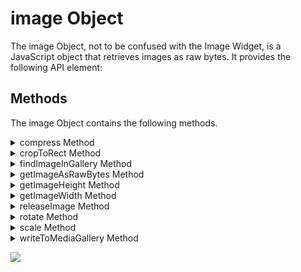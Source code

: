 
image Object
============

The image Object, not to be confused with the Image Widget, is a JavaScript object that retrieves images as raw bytes. It provides the following API element: 

Methods
-------

The image Object contains the following methods.

<details close markdown="block"><summary>compress Method</summary> 

* * *

Compresses an image by the specified compression ratio.

### Syntax

```

<<imageObject>>.compress(compressionRatio)
```

### Input Parameters

  
| Parameter | Description |
| --- | --- |
| compressionRatio | A floating point value that specifies the amount of compression to use. |

### Example

```

var imgObj = voltmx.image.createImage(rawBytes);
imgObj.compress(0.8);

```

### Return Values

None.

### Remarks

This method compresses the Image object's bitmap using the JPEG compression algorithm. The floating point value in the _compressionRatio_ parameter must be in the range of 0.0<=_compressionRatio_<=1.0. If _compressionRatio_ is 0.0, this method uses the minimum amount of compression. A value of 1.0 specifies the maximum amount of compression. Values outside the allowed range will be clamped to the nearest valid value. The compression data size that this method produces will vary depending on the hardware platform.

### Availability

Available on iOS and Android.

</details>
<details close markdown="block"><summary>cropToRect Method</summary>

* * *

This method crops the bitmap contained by the Image object to the size of the input rectangle.

### Syntax

```

cropToRect(  
    array)
```

### Input Parameters

  
| Parameter | Description |
| --- | --- |
| array | An array of integers specifying the cropping rectangle in the order (x,y,width,height). |

### Example

```

var imgObj = voltmx.image.createImage(rawBytes);
imgObj.cropToRect([0, 0, 720, 720]);

```

### Return Values

None.

### Remarks

This method crops the current Image object's bitmap to the size of the rectangle specified in the _array_ parameter, altering the bitmap in the process.

If there is no intersection between the Image object's bitmap and the rectangle in the _array_ parameter, then no cropping is performed.

### Availability

Available on iOS and Android.

* * *

</details>
<details close markdown="block"><summary>findImageInGallery Method</summary> 

* * *

Searches for and retrieves and image in the device's gallery of pictures.  


<blockquote>
    <em><b>Note: </b></em>
    <ul>      
        <li>For Android if the target SDK version is 33 and higher, below media permission is required in tags section under Application tags attributes inside android project settings. <br> 
        <code> &lt;uses-permission android:name="android.permission.READ_MEDIA_IMAGES"/&gt;</code>
        </li>
    </ul>
</blockquote>


### Syntax

```

findImageInGallery(  
    config)
```

### Input Parameters

  
| Parameter | Description |
| --- | --- |
| config | A JavaScript object containing the information needed to search for the image. This object holds the following key-value pairs.albumName: An optional string that specifies the album to search. Not used on iOS. imageName: A string that holds the file name (including the extension) of the image file to search for. |

 

### Example

```

var imgObj = voltmx.image.createImage("src.png");
imgObj.writeToGallery();

var uniqueImgIdentifier;

function onSuccess(uniqueIdentifier) {
    uniqueImgIdentifier = uniqueIdentifier;
}

config = {
    ImageName: uniqueImgIdentifier
};

var rawBytesObj = findImageInGallery(config);
```

### Return Values

Returns an object of type voltmx.types.RawBytes that contains the RawBytes image data if the file exists, or `null` if the file is not found.

### Exceptions

| Value | Description |
| --- | --- |
| 100 | Either `albumName` or `imageName` was not of type String. |

* * *

</details>
<details close markdown="block"><summary>getImageAsRawBytes Method</summary> 

* * *

Retrieves the image height as an integer.

### Syntax

```

getImageAsRawBytes(  
    encodingFormat)
```

### Input Parameters

  
| Parameter | Description |
| --- | --- |
| encodingFormat | A constant from the Image Format Constants in the voltmx.image namespace that specifies the format of the bitmap image. |

 

### Example

```

var imgobj = voltmx.image.createimage(rawbytes);
var imgobj = voltmx.image.createimage(form1.camera1.rawbytes);
imgobj.writetomediagallery();
var uniqueimgidentifier;

function onsuccess(uniqueidentifier) {
    uniqueimgidentifier = uniqueidentifier;
}
config = {
    imagename: uniqueimgidentifier
};

var rawbytesobj = voltmx.image.findimageingallery(config);
form1.img1.rawbytes = rawbytesobj;
```

### Return Values

The Image object's bitmap in RawBytes format if an image format is specified. If not, this method returns the RawBytes data in a platform-specific formats.

### Availability

Available on iOS and Android.

</details>
<details close markdown="block"><summary>getImageHeight Method</summary> 

* * *

Retrieves the image height as an integer.

### Syntax

```

getImageHeight();
```

### Example

```

var imgObj = voltmx.image.createImage(rawBytes);
var imgHeight = imgObj.getImageHeight();
voltmx.print("Image height is:" + imgHeight);
form1.img1.rawbytes = rawbytesobj;
```

### Input Parameters

None.

### Return Values

An integer that specifies the height of the Image.

### Availability

Available on iOS and Android.

</details>
<details close markdown="block"><summary>getImageWidth Method</summary> 

* * *

Retrieves the image width as an integer.

### Syntax

```

getImageWidth();
```

### Example

```

var imgObj = voltmx.image.createImage(rawBytes);  
var imgWidth = imgObj.getImageWidth();  
voltmx.print("Image width is:" + imgWidth);
```

### Input Parameters

None.

### Return Values

An integer that specifies the object of the Image.

### Availability

Available on iOS and Android.

</details>
<details close markdown="block"><summary>releaseImage Method</summary> 

* * *

Removes the internal image from the image object.

### Syntax

```

<<imageObject>>.releaseImage()
```

### Example

```

var imgObj = voltmx.image.createImage(rawB);
imgObj.releaseImage();

```

### Input Parameters

None.

### Return Values

None.

### Availability

Available on iOS.

</details>
<details close markdown="block"><summary>rotate Method</summary> 

* * *

Rotates an imageObject either in a clockwise or counter-clockwise manner, depending on the specified rotation degree. In addition, you can use this API on Windows platform to crop the edges of the rotated image based on the provided cropImage value.

### Syntax

```

<<imageObject>>.rotate(degree, cropImage)
```

### Input Parameters

  
| Parameter | Description |
| --- | --- |
| degree \[Number\] - Mandatory | The degree by which the imageObject is to be rotated. You can specify any number for the degree parameter: positive or negative. For positive number: rotation occurs in a clockwise manner. For negative number: rotation occurs in a counter-clockwise manner. For example, rotate(90) ,rotate(-90) , rotate(355.5), and rotate(367.5). |
| cropImage \[Boolean\] - Optional | If cropImage is true, the rotated imageObject is cropped at the edges; otherwise, the imageObject is not cropped. The default value for cropImage is false.For example, rotate(45, true) and rotate(-145, false). |

 

### Example

```

//Rotate image without crop filter applied  
var imageObject = voltmx.image.createImage("Image.png");  
imageObject.rotate(45);  
  
//Rotate image without crop filter applied  
var imageObject = voltmx.image.createImage("Image.png");
imageObject.rotate(45, true);
```

### Return Values

None.

### Remarks

*   The rotate API does not return a new rotated image, instead it rotates the received image.
    

### Limitations

*   The cropImage parameter is applicable only for the Windows platform.

### Platform Availability

*   iOS
*   Android
*   Windows

</details>
<details close markdown="block"><summary>scale Method</summary> 

* * *

Scales the bitmap in the current Image object to a larger or smaller size.

### Syntax

```

scale(scaleFactor)
```

### Input Parameters

  
| Parameter | Description |
| --- | --- |
| scaleFactor | A floating point number that is used to scale the bitmap to a larger or smaller size. |

 

### Example

```

var imgObj = voltmx.image.createImage(rawB);
imgObj.scale(0.4);

```

### Return Values

None.

### Remarks

The floating point number in the _scaleFactor_ parameter cannot be less than zero. If it is in the range 0.0<=_scaleFactor_<1.0, the bitmap size will be reduced. Depending on the hardware and the size of the bitmap, distortion or blurring of the image can occur when it is reduced. If _scaleFactor_ equals 1, this method does nothing.

When your app sets _scaleFactor_ to a value greater than 1.0, the size of the bitmap increases. Values greater than 2.0 may result into memory warnings on some platforms. The resultant image quality may differ on platforms due to interpolation algorithms used.

### Availability

Available on iOS and Android.

</details>
<details close markdown="block"><summary>writeToMediaGallery Method</summary> 

* * *

Writes an image to device's media gallery.

<blockquote>
    <em><b>Note: </b></em>
    <ul>      
        <li>For Android if the target SDK version is 33 and higher, below media permission is required in tags section under Application tags attributes inside android project settings. <br> 
        <code> &lt;uses-permission android:name="android.permission.READ_MEDIA_IMAGES"/&gt;</code>
        </li>
    </ul>
</blockquote>

### Syntax

```

writeToMediaGallery(  
    config)
```

### Input Parameters

_config_

Optional. A dictionary with configurable properties. If you do not specify the config parameter as an argument, the images will be written to the default public location based on the device's OS. You can pass the following properties in the config parameter.

  
| Key | Description |
| --- | --- |
| albumName \[Optional\] | A string that specifies a sub-folder name under the media gallery folder to save images into. You can make use of the property in the following cases:You can directly define a name to the album. In this case, when you call the API, a folder with the name that you defined is created under the media gallery, and then the image is saved to the folder.You can directly define a name to the album. In this case, when you call the API, a folder with the name that you defined is created under the media gallery, and then the image is saved to the folder.> **_Note:_** If you do not specify the albumName property in the config parameter, the images will be written to the default public location based on the device's OS.On iOS devices, the images are saved to the `Camera Roll` folder.On Android and Windows devices, the images are saved to the `Pictures` folder.> **_Note:_** If the value of the albumName key is not of String type, an exception is thrown with error code as '100' with the message "Invalid argument." |
| imageName \[Optional\] | A string that specifies a name to an image with which the image should be written to the gallery. The image will be saved to the gallery with the given name without any extension. If any extension is given along with the image name, an exception is thrown with error code '100' with the message "Invalid argument." The cases defined for the albumName property is also applies to the imageName property.If no name is specified to the image, the SDK will give a name to the image, and then write to the gallery.The property is respected only in Windows and Android platforms.> **_Note:_** If the value of the imageName key is not of String type, an exception is thrown with error code as '100' with the message "Invalid argument." |
| extensionType \[Optional\] | A constant that specifies the file format type of the image in which the image should be saved to the gallery. The following are the file format constants that you can specify:voltmx.image.ENCODE\_JPEG: the image will be saved in JPEG format.voltmx.image.ENCODE\_PNG: the image will be saved in PNG format.The default value of the property is voltmx.image.ENCODE\_JPEG.This parameter is available on all platforms. |
| handleRecoverableException \[Optional\] | A Boolean value that handles the **RecoverableSecurityException** that occurs when the [overwrite](#overwrite) parameter is used to overwrite an image that is owned by another app. `true`: Displays the system permission dialog box that requests confirmation to overwrite the image.If the user grants permission to overwrite, the image is overwritten. If the user denies permission to overwrite, the same RecoverableSecurityException will be passed to the error callback. `false`: The RecoverableSecurityException is not handled and the default error message `(Failed to insert/update the image)` is passed to the error callback. The default value of the property is `false`. > **_Note:_** This is an Android-specific parameter and is only applicable on Android 10 (and later) devices. |
| overwrite \[Optional\] | A Boolean value that specifies whether or not to overwrite existing images.`true`: overwrites the image if already exists with the name specified for a new image.`false`: Appends time stamp to the specified image name if already an image exists with same name; then the image is saved to the gallery.The default value of the property is `false`.This parameter is available only for Android and Windows platforms.> **_Note:_** If the value of the overwrite key is not of Boolean type, an exception is thrown with error code as '100' with the message "Invalid argument." |
| onSuccess \[Optional\] | A callback function that is invoked when writing the image to the media gallery is successful. You can define your own logic in the callback function. For example, you can define an alert message stating "your photo saved successfully."This parameter is available on all platforms.On IOS, a local device-specific unique identifier (910E7DBE-1DB0-455F-93B3-4500AA93042F/L0/001) is a string of the written image from the media gallery. In case of Android and Windows platform, the image name is returned. |
| onFailure \[Optional\] | A callback function is invoked when this function has failed to write an image to the media gallery. When it is invoked, the callback is passed a failure status and an error message. The failure status values can be one of the following.voltmx.application.PERMISSION\_DENIED: The app does not have required permissions to access the media gallery.voltmx.image.SAVE\_FAILED: The app failed to save an image to the media gallery.voltmx.image.INSUFFICIENT\_STORAGE: There is no enough space in the media gallery.voltmx.image.SAVE\_FAILED\_RECOVERABLE: The app failed to overwrite an image that is owned by another app. This error occurs only on Android devices when the handleRecoverableException key is set to true.This parameter is available on all platforms.Example (onFailure)if (statusOfFailure == voltmx.application.PERMISSION\_DENIED) { { } else if (statusOfFailure == voltmx.image.SAVE\_FAILED) { } else if (statusOfFailure == voltmx.image.INSUFFICIENT\_STORAGE) { } voltmx.print("reason for the failure" + errorMessage); } |

 

### Example

```

var config =

{
    albumName: "MyAlbum",
    extensionType: voltmx.image.ENCODE_PNG,
    onSuccess: successCallback2,
    onFailure: failureCallback2
};
var imgName = "sample.png";
var img = voltmx.image.createImage(imgName);
img.writeToMediaGallery(config);
```

### Return Values

None.

### Remarks

You can make use of the `writeToImageGallery` function when end user wants to save an image from your app to device's gallery. The image gets saved to media gallery based on the properties you pass in the `config` parameter. If you do not pass the `config` parameter to the function, the image gets saved to the device's public location.

On iOS, there is no loss of image quality when you call the `writeToImageGallery` function.

Your app may require runtime permissions to access the device's media gallery. For more information on checking, requesting, and obtaining runtime permissions, please see [Runtime Permissions API](runtime_permissions.md).

### Limitations

### iOS

To use the `writeToImageGallery` function for the iOS platform, open the the app's Info.plist and define the key NSPhotoLibraryUsageDescription. Add reason for accessing the media gallery as a string value to the key. Otherwise, the app crashes.

### Android

The directory path of the primary external storage is dependent on the device. When your app calls the `writeToImageGallery` function , the function accesses the device's external storage to save the image. Generally, the external storage is an SD card inserted into the device that can store relatively large amount of data. There is also the possibility that the devices uses built-in storage that is distinct from the protected internal storage. The `writeToImageGallery` function uses the directory path of the external storage provided by the device's OS for saving images.

### Platform Availability

Android

iOS 8 and later versions

Windows

</details>

![](resources/prettify/onload.png)
